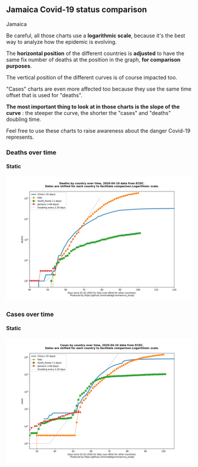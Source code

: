 ## Jamaica Covid-19 status comparison 

Jamaica



Be careful, all those charts use a **logarithmic scale**, because it's the best way to analyze how the epidemic is evolving.
 
The **horizontal position** of the different countries is **adjusted** to have the same fix number of deaths at the position in the graph, **for comparison purposes**.

The vertical position of the different curves is of course impacted too.

"Cases" charts are even more affected too because they use the same time offset that is used for "deaths".

**The most important thing to look at in those charts is the slope of the curve** : the steeper the curve, the shorter the "cases" and "deaths" doubling time.

Feel free to use these charts to raise awareness about the danger Covid-19 represents. 


 
### Deaths over time
 
#### Static
![Jamaica covid-19 deaths static chart](https://raw.githubusercontent.com/madlag/coronavirus_study/master/notebooks/graphs/2020-04-10/countries/Jamaica/2020-04-10_Jamaica_deaths.png "Jamaica covid-19 deaths static chart")   

 
### Cases over time
 
#### Static
![Jamaica covid-19 cases static chart](https://raw.githubusercontent.com/madlag/coronavirus_study/master/notebooks/graphs/2020-04-10/countries/Jamaica/2020-04-10_Jamaica_cases.png "Jamaica covid-19 cases static chart")   

